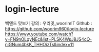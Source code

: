 # login-lecture

백엔드 맛보기 강의 : 우리밋\_woorimIT
Github : https://github.com/woorim960/login-lecture
https://www.youtube.com/watch?v=FN9nOLqyNEc&list=PLSK4WsJ8JS4cQ-niGNum4bkK_THHOizTs&index=11
